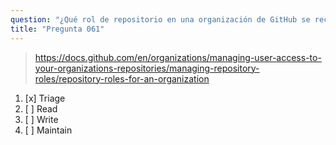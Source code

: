 ```yaml
---
question: "¿Qué rol de repositorio en una organización de GitHub se recomienda para los colaboradores que necesitan gestionar proactivamente issues y pull requests sin tener acceso de escritura?"
title: "Pregunta 061"
---
```


> https://docs.github.com/en/organizations/managing-user-access-to-your-organizations-repositories/managing-repository-roles/repository-roles-for-an-organization
1. [x] Triage
1. [ ] Read
1. [ ] Write
1. [ ] Maintain

